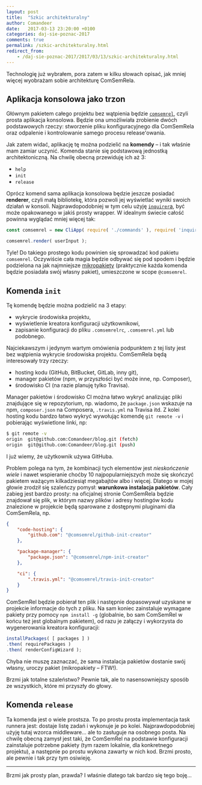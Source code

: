 ```yaml
---
layout: post
title:  "Szkic architekturalny"
author: Comandeer
date:   2017-03-13 23:20:00 +0100
categories: daj-sie-poznac-2017
comments: true
permalink: /szkic-architekturalny.html
redirect_from:
    - /daj-sie-poznac-2017/2017/03/13/szkic-architekturalny.html
---
```


Technologię już wybrałem, pora zatem w kilku słowach opisać, jak mniej więcej wyobrażam sobie architekturę ComSemRela.

## Aplikacja konsolowa jako trzon

Głównym pakietem całego projektu bez wątpienia będzie [`comsemrel`](https://github.com/ComSemRel/comsemrel), czyli prosta aplikacja konsolowa. Będzie ona umożliwiała zrobienie dwóch podstawowych rzeczy: stworzenie pliku konfiguracyjnego dla ComSemRela oraz odpalenie i kontrolowanie samego procesu release'owania.

Jak zatem widać, aplikację tę można podzielić na <b>komendy</b> – i tak właśnie mam zamiar uczynić. Komenda stanie się podstawową jednostką architektoniczną. Na chwilę obecną przewiduję ich aż 3:

*   `help`
*   `init`
*   `release`

Oprócz komend sama aplikacja konsolowa będzie jeszcze posiadać <b>renderer</b>, czyli małą bibliotekę, która pozwoli jej wyświetlać wyniki swoich działań w konsoli. Najprawdopodobniej w tym celu użyję [`inquirer`a](https://www.npmjs.com/package/inquirer), być może opakowanego w jakiś prosty wrapper. W idealnym świecie całość powinna wyglądać mniej więcej tak:

```javascript
const comsemrel = new CliApp( require( './commands' ), require( 'inquirer' ) );

comsemrel.render( userInput );
```

Tyle! Do takiego prostego kodu powinien się sprowadzać kod pakietu `comsemrel`. Oczywiście cała magia będzie odbywać się pod spodem i będzie podzielona na jak najmniejsze [mikropakiety](http://developer.telerik.com/content-types/opinion/era-micro-packages/) (praktycznie każda komenda będzie posiadała swój własny pakiet), umieszczone w scope `@comsemrel`.

## Komenda `init`

Tę komendę będzie można podzielić na 3 etapy:

*   wykrycie środowiska projektu,
*   wyświetlenie kreatora konfiguracji użytkownikowi,
*   zapisanie konfiguracji do pliku `.comsemrelrc`, `.comsemrel.yml` lub podobnego.

Najciekawszym i jedynym wartym omówienia podpunktem z tej listy jest bez wątpienia wykrycie środowiska projektu. ComSemRela będą interesowały trzy rzeczy:

*   hosting kodu (GitHub, BitBucket, GitLab, inny git),
*   manager pakietów (npm, w przyszłości być może inne, np. Composer),
*   środowisko CI (na razie planuję tylko Travisa).

Manager pakietów i środowisko CI można łatwo wykryć analizując pliki znajdujące się w repozytorium, np. wiadomo, że `package.json` wskazuje na npm, `composer.json` na Composera, `.travis.yml` na Travisa itd. Z kolei hosting kodu bardzo łatwo wykryć wywołując komendę `git remote -v` i pobierając wyświetlone linki, np:

```bash
$ git remote -v
origin	git@github.com:Comandeer/blog.git (fetch)
origin	git@github.com:Comandeer/blog.git (push)
```

I już wiemy, że użytkownik używa GitHuba.

Problem polega na tym, że kombinacji tych elementów jest _nieskończenie wiele_ i nawet wspieranie choćby 10 najpopularniejszych może się skończyć pakietem ważącym kilkadziesiąt megabajtów albo i więcej. Dlatego w mojej głowie zrodził się szaleńczy pomysł: **warunkowa instalacja pakietów**. Cały zabieg jest bardzo prosty: na oficjalnej stronie ComSemRela będzie znajdował się plik, w którym nazwy plików i adresy hostingów kodu znalezione w projekcie będą sparowane z dostępnymi pluginami dla ComSemRela, np.

```json
{
	"code-hosting": {
		"github.com": "@comsemrel/github-init-creator"
	},

	"package-manager": {
		"package.json": "@comsemrel/npm-init-creator"
	},

	"ci": {
		".travis.yml": "@comsemrel/travis-init-creator"
	}
}
```

ComSemRel będzie pobierał ten plik i następnie dopasowywał uzyskane w projekcie informacje do tych z pliku. Na sam koniec zainstaluje wymagane pakiety przy pomocy `npm install -g` (globalnie, bo sam ComSemRel w końcu też jest globalnym pakietem), od razu je załączy i wykorzysta do wygenerowania kreatora konfiguracji:

```javascript
installPackages( [ packages ] )
.then( requirePackages )
.then( renderConfigWizard );
```

Chyba nie muszę zaznaczać, że sama instalacja pakietów dostanie swój własny, uroczy pakiet (mikropakiety – FTW!).

Brzmi jak totalne szaleństwo? Pewnie tak, ale to nasensowniejszy sposób ze wszystkich, które mi przyszły do głowy.

## Komenda `release`

Ta komenda jest o wiele prostsza. To po prostu prosta implementacja task runnera jest: dostaje listę zadań i wykonuje je po kolei. Najprawdopodobniej użyję tutaj wzorca middleware… ale to zasługuje na osobnego posta. Na chwilę obecną zamysł jest taki, że ComSemRel na podstawie konfiguracji zainstaluje potrzebne pakiety (tym razem lokalnie, dla konkretnego projektu), a następnie po prostu wykona zawarty w nich kod. Brzmi prosto, ale pewnie i tak przy tym osiwieję.

---

Brzmi jak prosty plan, prawda? I właśnie dlatego tak bardzo się tego boję…
